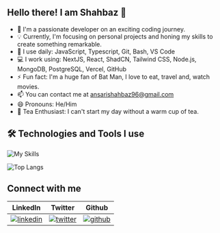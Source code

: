## Hello there! I am Shahbaz 👋
- 🔭 I'm a passionate developer on an exciting coding journey.
- 💡 Currently, I'm focusing on personal projects and honing my skills to create something remarkable.
- 🚀 I use daily: JavaScript, Typescript, Git, Bash, VS Code
- 💻 I work using: NextJS, React, ShadCN, Tailwind CSS, Node.js, MongoDB, PostgreSQL, Vercel, GitHub
- ⚡️ Fun fact: I'm a huge fan of Bat Man, I love to eat, travel and, watch movies.
- 📫 You can contact me at ansarishahbaz96@gmail.com
- 😄 Pronouns: He/Him
- 🍵 Tea Enthusiast: I can't start my day without a warm cup of tea.


## 🛠️ Technologies and Tools I use
![My Skills](https://skillicons.dev/icons?i=next,react,ts,js,tailwind,nodejs,express,mongodb,postgresql,prisma,html,css,sass,git,github,vercel,vite,vscode,postman,discord,npm,notion)


<!-- ![GitHub stats](https://github-readme-stats.vercel.app/api?username=shahbazahmedansari&show_icons=true&theme=tokyonight)-->


![Top Langs](https://github-readme-stats.vercel.app/api/top-langs?username=shahbazahmedansari&show_icons=true&locale=en&layout=compact&theme=tokyonight)


## Connect with me

| LinkedIn | Twitter | Github |
| -------- | --------- | ------- | 
| [![linkedin](https://skillicons.dev/icons?i=linkedin)](https://www.linkedin.com/in/shahbazahmedansari/) | [![twitter](https://skillicons.dev/icons?i=twitter)](https://twitter.com/Shahbaz__16) | [![github](https://skillicons.dev/icons?i=github)]([https://twitter.com/Shahbaz__16](https://github.com/shahbazahmedansari)) | 

